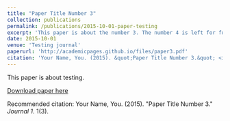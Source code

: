 ```yaml
---
title: "Paper Title Number 3"
collection: publications
permalink: /publications/2015-10-01-paper-testing
excerpt: 'This paper is about the number 3. The number 4 is left for future work.'
date: 2015-10-01
venue: 'Testing journal'
paperurl: 'http://academicpages.github.io/files/paper3.pdf'
citation: 'Your Name, You. (2015). &quot;Paper Title Number 3.&quot; <i>Journal 1</i>. 1(3).'
---
```

This paper is about testing.

[Download paper here](http://academicpages.github.io/files/paper3.pdf)

Recommended citation: Your Name, You. (2015). "Paper Title Number 3." <i>Journal 1</i>. 1(3).
